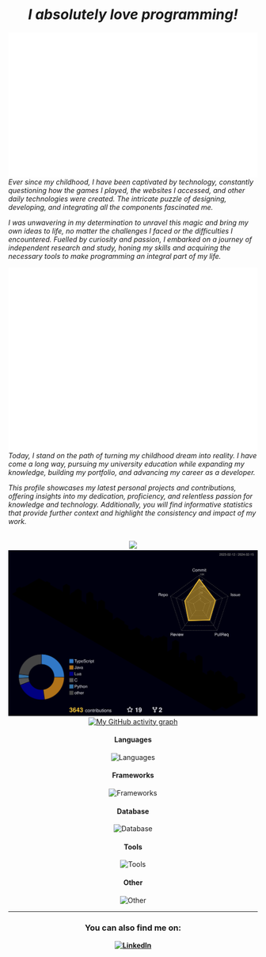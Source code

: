 <div>
    <h1 align="center"><b><i>I absolutely love programming!</i></b></h1>
    <a href="#"><img align="right" src=https://raw.githubusercontent.com/paulo-granthon/github-stats-transparent/output/generated/overview.svg></a>
    <p align="left"><i>Ever since my childhood, I have been captivated by technology, constantly questioning how the games I played, the websites I accessed, and other daily technologies were created. The intricate puzzle of designing, developing, and integrating all the components fascinated me.</i></p>
    <p align="left"><i>I was unwavering in my determination to unravel this magic and bring my own ideas to life, no matter the challenges I faced or the difficulties I encountered. Fuelled by curiosity and passion, I embarked on a journey of independent research and study, honing my skills and acquiring the necessary tools to make programming an integral part of my life.</i></p>
    <a href="#"><img align="right" src=https://raw.githubusercontent.com/paulo-granthon/github-stats-transparent/output/generated/languages.svg></a>
    <p align="left"><i>Today, I stand on the path of turning my childhood dream into reality. I have come a long way, pursuing my university education while expanding my knowledge, building my portfolio, and advancing my career as a developer.</i></p>
    <p align="left"><i>This profile showcases my latest personal projects and contributions, offering insights into my dedication, proficiency, and relentless passion for knowledge and technology. Additionally, you will find informative statistics that provide further context and highlight the consistency and impact of my work.</i></p>
</div>
</br>
<div align="center">
  <a href="#">
    <img src="https://github-profile-trophy.vercel.app/?username=paulo-granthon&theme=discord&no-bg=true&no-frame=true&column=-1">
    <img alt="Language frequency per commit 3D graph" src="./profile-3d-contrib/profile-night-rainbow.svg">
    <img alt="My GitHub activity graph" src="https://github-readme-activity-graph.vercel.app/graph?username=paulo-granthon&theme=high-contrast">
  </a>
</div>
<div align="center">
    <h4 align="center">Languages</h4>
    <img alt="Languages" src="https://skillicons.dev/icons?i=rust,py,cs,c,cpp,java,ts,js,html,css,bash,lua,go,ocaml&theme=dark">
    <h4 align="center">Frameworks</h4>
    <img alt="Frameworks" src="https://skillicons.dev/icons?i=rocket,nodejs,express,react,vue,jest,dotnet,django,bevy,spring,hibernate&theme=dark">
    <h4 align="center">Database</h4>
    <img alt="Database" src="https://skillicons.dev/icons?i=postgres,mysql,mongodb,dynamodb,sqlite&theme=dark">
    <h4 align="center">Tools</h4>
    <img alt="Tools" src="https://skillicons.dev/icons?i=vim,neovim,github,docker,nginx,vite,blender,unity,figma&theme=dark">
    <h4 align="center">Other</h4>
    <img alt="Other" src="https://skillicons.dev/icons?i=linux,wasm,redux,regex,git,githubactions,md,aws,vercel&theme=dark">
</div>
<hr>
<div align="center">
  <h3><b>You can also find me on:<b></h3>
    <a href="https://www.linkedin.com/in/paulo-granthon">
        <img src="https://img.shields.io/badge/LinkedIn-blue?style=flat-square&logo=linkedin" alt="LinkedIn">
    </a>
</div>
